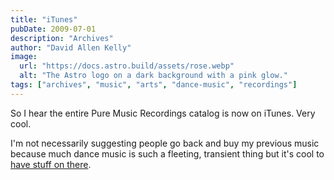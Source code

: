 ```yaml
---
title: "iTunes"
pubDate: 2009-07-01
description: "Archives"
author: "David Allen Kelly"
image:
  url: "https://docs.astro.build/assets/rose.webp"
  alt: "The Astro logo on a dark background with a pink glow."
tags: ["archives", "music", "arts", "dance-music", "recordings"]
---
```


So I hear the entire Pure Music Recordings catalog is now on iTunes. Very cool.

I'm not necessarily suggesting people go back and buy my previous music because much dance music is such a fleeting, transient thing but it's cool to [have stuff on there](http://itunes.apple.com/WebObjects/MZStore.woa/wa/viewAlbum?id=309676595&s=143441).
